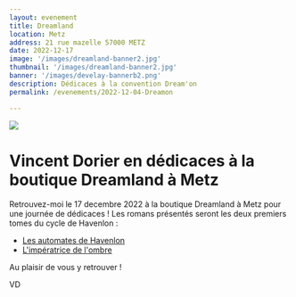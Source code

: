 ```yaml
---
layout: evenement
title: Dreamland
location: Metz
address: 21 rue mazelle 57000 METZ
date: 2022-12-17 
image: '/images/dreamland-banner2.jpg'
thumbnail: '/images/dreamland-banner2.jpg'
banner: '/images/develay-bannerb2.png'
description: Dédicaces à la convention Dream'on
permalink: /evenements/2022-12-04-Dreamon

---
```


![]({{page.image}})

# Vincent Dorier en dédicaces à la boutique Dreamland à Metz

Retrouvez-moi le 17 decembre 2022 à la boutique Dreamland à Metz pour une journée de dédicaces !
Les romans présentés seront les deux premiers tomes du cycle de Havenlon :

- [Les automates de Havenlon](https://vincentdorier.com/romans/les-automates-de-havenlon)
- [L'impératrice de l'ombre](https://vincentdorier.com/romans/l-imperatrice-de-l-ombre)

Au plaisir de vous y retrouver !
 
VD
